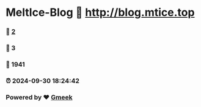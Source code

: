 # MeltIce-Blog :link: http://blog.mtice.top 
### :page_facing_up: [2](http://blog.mtice.top/tag.html) 
### :speech_balloon: 3 
### :hibiscus: 1941 
### :alarm_clock: 2024-09-30 18:24:42 
### Powered by :heart: [Gmeek](https://github.com/Meekdai/Gmeek)
